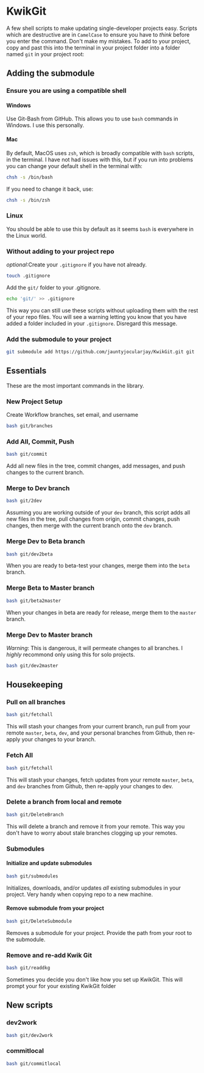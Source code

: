 # KwikGit

A few shell scripts to make updating single-developer projects easy. Scripts which are destructive are in `CamelCase` to ensure you have to *think* before you enter the command. Don't make my mistakes. To add to your project, copy and past this into the terminal in your project folder into a folder named `git` in your project root:

## Adding the submodule

### Ensure you are using a compatible shell

#### Windows

Use Git-Bash from GitHub. This allows you to use `bash` commands in Windows. I use this personally.

#### Mac

By default, MacOS uses `zsh`, which is broadly compatible with `bash` scripts, in the terminal. I have not had issues with this, but if you run into problems you can change your default shell in the terminal with:

```zsh
chsh -s /bin/bash
```

If you need to change it back, use:

```bash
chsh -s /bin/zsh
```

### Linux

You should be able to use this by default as it seems `bash` is everywhere in the Linux world.

### Without adding to your project repo

*optional*:Create your `.gitignore` if you have not already.

```bash
touch .gitignore
```

Add the `git/` folder to your .gitignore.

```bash
echo 'git/' >> .gitignore
```

This way you can still use these scripts without uploading them with the rest of your repo files. You will see a warning letting you know that you have added a folder included in your `.gitignore`. Disregard this message.

### Add the submodule to your project

```bash
git submodule add https://github.com/jauntyjocularjay/KwikGit.git git
```

## Essentials

These are the most important commands in the library.

### New Project Setup

Create Workflow branches, set email, and username

```bash
bash git/branches
```

### Add All, Commit, Push

```bash
bash git/commit
```

Add all new files in the tree, commit changes, add messages, and push changes to the current branch.

### Merge to Dev branch

```bash
bash git/2dev
```

Assuming you are working outside of your `dev` branch, this script adds all new files in the tree, pull changes from origin, commit changes, push changes, then merge with the current branch onto the `dev` branch.

### Merge Dev to Beta branch

```bash
bash git/dev2beta
```

When you are ready to beta-test your changes, merge them into the `beta` branch.

### Merge Beta to Master branch

```bash
bash git/beta2master
```

When your changes in beta are ready for release, merge them to the `master` branch.

### Merge Dev to Master branch

*Warning*: This is dangerous, it will permeate changes to all branches. I *highly* recommond only using this for solo projects.

```bash
bash git/dev2master
```

## Housekeeping

### Pull on all branches

```bash
bash git/fetchall
```

This will stash your changes from your current branch, run pull from your remote `master`, `beta`, `dev`, and your personal branches from Github, then re-apply your changes to your branch.

### Fetch All

```bash
bash git/fetchall
```

This will stash your changes, fetch updates from your remote `master`, `beta`, and `dev` branches from Github, then re-apply your changes to dev.

### Delete a branch from local and remote

```bash
bash git/DeleteBranch
```

This will delete a branch and remove it from your remote. This way you don't have to worry about stale branches clogging up your remotes.

### Submodules

#### Initialize and update submodules

```bash
bash git/submodules
```
Initializes, downloads, and/or updates *all* existing submodules in your project. Very handy when copying repo to a new machine.

#### Remove submodule from your project

```bash
bash git/DeleteSubmodule
```

Removes a submodule for your project. Provide the path from your root to the submodule.

### Remove and re-add Kwik Git

```bash
bash git/readdkg
```

Sometimes you decide you don't like how you set up KwikGit. This will prompt your for your existing KwikGit folder




## New scripts

### dev2work
```bash
bash git/dev2work
```

### commitlocal
```bash
bash git/commitlocal
```
